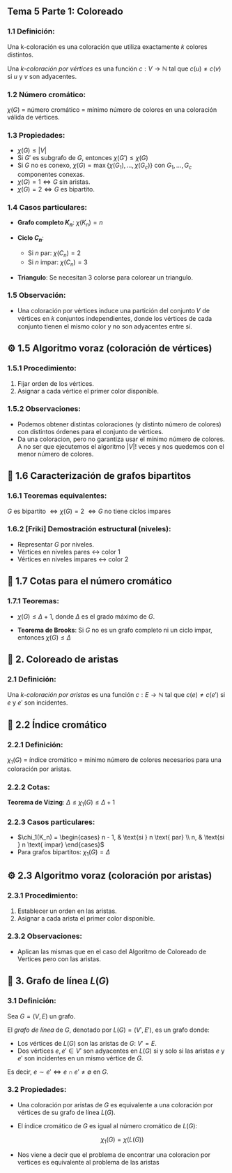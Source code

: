 ## Tema 5 Parte 1: Coloreado

### 1.1 Definición:

Una k-coloración es una coloración que utiliza exactamente 𝑘 colores distintos.

Una *k-coloración por vértices* es una función $c : V \to \mathbb{N}$ tal que $c(u) \ne c(v)$ si $u$ y $v$ son adyacentes.

### 1.2 Número cromático:

$\chi(G)$ = número cromático = mínimo número de colores en una coloración válida de vértices.

### 1.3 Propiedades:

* $\chi(G) \leq |V|$
* Si $G'$ es subgrafo de $G$, entonces $\chi(G') \leq \chi(G)$
* Si $G$ no es conexo, $\chi(G) = \max\{\chi(G_1), \ldots, \chi(G_c)\}$ con $G_1,\ldots,G_c$ componentes conexas.
* $\chi(G) = 1 \iff G$ sin aristas.
* $\chi(G) = 2 \iff G$ es bipartito.

### 1.4 Casos particulares:

* **Grafo completo $K_n$**: $\chi(K_n) = n$
* **Ciclo $C_n$**:

  * Si $n$ par: $\chi(C_n) = 2$
  * Si $n$ impar: $\chi(C_n) = 3$

* **Triangulo**: Se necesitan 3 colorse para colorear un triangulo.
### 1.5 Observación:
* Una coloración por vértices induce una partición del conjunto 𝑉 de vértices en 𝑘 conjuntos independientes, donde los vértices de cada conjunto tienen el mismo color y no son adyacentes entre sí.


## ⚙️ 1.5 Algoritmo voraz (coloración de vértices)

### 1.5.1 Procedimiento:

1. Fijar orden de los vértices.
2. Asignar a cada vértice el primer color disponible.

### 1.5.2 Observaciones:

* Podemos obtener distintas coloraciones (y distinto número de colores) con distintos órdenes para el conjunto de vértices.
* Da una coloracion, pero no garantiza usar el mínimo número de colores. A no ser que ejecutemos el algoritmo $|V|!$ veces y nos quedemos con el menor número de colores.


## 📐 1.6 Caracterización de grafos bipartitos

### 1.6.1 Teoremas equivalentes:

$G$ es bipartito $\iff \chi(G) = 2$ $\iff G$ no tiene ciclos impares


### 1.6.2 [Friki] Demostración estructural (niveles):

* Representar $G$ por niveles.
* Vértices en niveles pares $\leftrightarrow$ color 1
* Vértices en niveles impares $\leftrightarrow$ color 2


## 🔺 1.7 Cotas para el número cromático

### 1.7.1 Teoremas:

* $\chi(G) \leq \Delta + 1$, donde $\Delta$ es el grado máximo de $G$.

* **Teorema de Brooks**: Si $G$ no es un grafo completo ni un ciclo impar, entonces $\chi(G) \leq \Delta$


## 🎨 2. Coloreado de aristas

### 2.1 Definición:

Una *k-coloración por aristas* es una función
$c : E \to \mathbb{N}$ tal que $c(e) \ne c(e')$ si $e$ y $e'$ son incidentes.



## 🔢 2.2 Índice cromático

### 2.2.1 Definición:

$\chi_1(G)$ = índice cromático = mínimo número de colores necesarios para una coloración por aristas.

### 2.2.2 Cotas:

**Teorema de Vizing**:
$\Delta \leq \chi_1(G) \leq \Delta + 1$

### 2.2.3 Casos particulares:

* $\chi_1(K_n) = \begin{cases} n - 1, & \text{si } n \text{ par} \\ n, & \text{si } n \text{ impar} \end{cases}$
* Para grafos bipartitos: $\chi_1(G) = \Delta$


## ⚙️ 2.3 Algoritmo voraz (coloración por aristas)

### 2.3.1 Procedimiento:

1. Establecer un orden en las aristas.
2. Asignar a cada arista el primer color disponible.

### 2.3.2 Observaciones:

* Aplican las mismas que en el caso del Algoritmo de Coloreado de Vertices pero con las aristas.


## 🔗 3. Grafo de línea $L(G)$

### 3.1 Definición:

Sea $G = (V, E)$ un grafo.

El *grafo de línea* de $G$, denotado por $L(G) = (V', E')$, es un grafo donde:

* Los vértices de $L(G)$ son las aristas de $G$: $V' = E$.
* Dos vértices $e, e' \in V'$ son adyacentes en $L(G)$ si y solo si las aristas $e$ y $e'$ son incidentes en un mismo vértice de $G$.

Es decir, $e \sim e' \iff e \cap e' \ne \emptyset$ en $G$.

### 3.2 Propiedades:

* Una coloración por aristas de $G$ es equivalente a una coloración por vértices de su grafo de línea $L(G)$.

* El índice cromático de $G$ es igual al número cromático de $L(G)$:

  $$
  \chi_1(G) = \chi(L(G))
  $$

* Nos viene a decir que el problema de encontrar una coloracion por vertices es equivalente al problema de las aristas
